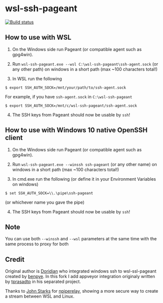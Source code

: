 # wsl-ssh-pageant

[![Build status](https://ci.appveyor.com/api/projects/status/wybb41qnokuwj7a4?svg=true)](https://ci.appveyor.com/project/lipov3cz3k/wsl-ssh-pageant)

## How to use with WSL

1. On the Windows side run Pageant (or compatible agent such as gpg4win).

2. Run `wsl-ssh-pageant.exe --wsl C:\wsl-ssh-pageant\ssh-agent.sock` (or any other path) on windows in a short path (max ~100 characters total!)

3. In WSL run the following

```
$ export SSH_AUTH_SOCK=/mnt/your/path/to/ssh-agent.sock
```
For example, if you have `ssh-agent.sock` in `C:\wsl-ssh-pageant`
```
$ export SSH_AUTH_SOCK=/mnt/c/wsl-ssh-pageant/ssh-agent.sock
```

4. The SSH keys from Pageant should now be usable by `ssh`!

## How to use with Windows 10 native OpenSSH client

1. On the Windows side run Pageant (or compatible agent such as gpg4win).

2. Run `wsl-ssh-pageant.exe --winssh ssh-pageant` (or any other name) on windows in a short path (max ~100 characters total!)

3. In cmd.exe run the following (or define it in your Environment Variables on windows)

```
$ set SSH_AUTH_SOCK=\\.\pipe\ssh-pageant
```
(or whichever name you gave the pipe)

4. The SSH keys from Pageant should now be usable by `ssh`!

## Note

You can use both `--winssh` and `--wsl` parameters at the same time with the same process to proxy for both

## Credit
Original author is [Doridian](https://github.com/Doridian/wsl-ssh-pageant) who integrated windows ssh to wsl-ssl-pageant created by [benpye](https://github.com/benpye/wsl-ssh-pageant).
In this fork I add appveyor integration originaly written by [tprasadtp](https://github.com/tprasadtp/pipe-ssh-pageant) in his separated project.

Thanks to [John Starks](https://github.com/jstarks/) for [npiperelay](https://github.com/jstarks/npiperelay/), showing a more secure way to create a stream between WSL and Linux.
